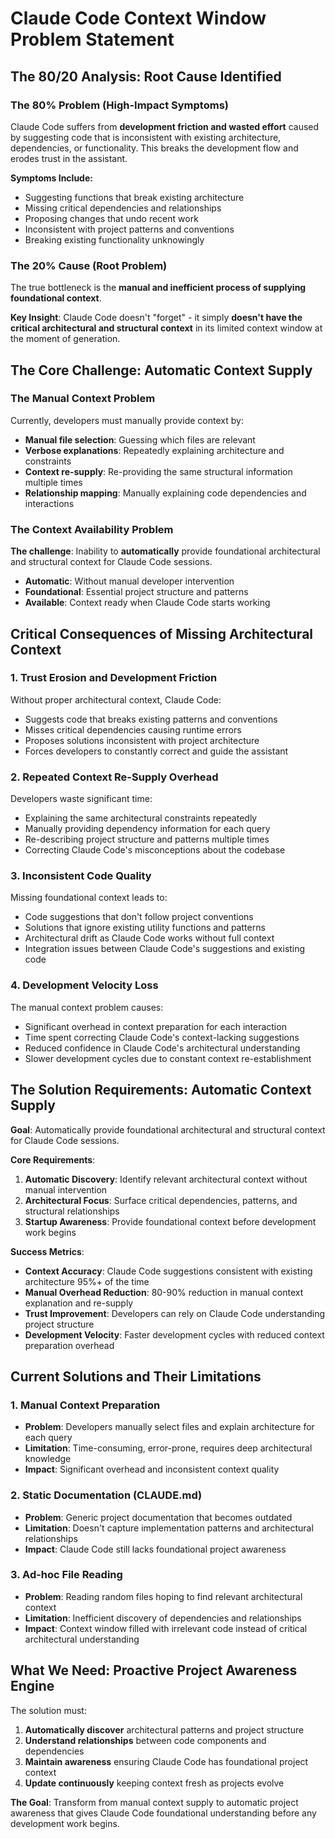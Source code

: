 # Claude Code Context Window Problem Statement

## The 80/20 Analysis: Root Cause Identified

### The 80% Problem (High-Impact Symptoms)
Claude Code suffers from **development friction and wasted effort** caused by suggesting code that is inconsistent with existing architecture, dependencies, or functionality. This breaks the development flow and erodes trust in the assistant.

**Symptoms Include:**
- Suggesting functions that break existing architecture
- Missing critical dependencies and relationships
- Proposing changes that undo recent work
- Inconsistent with project patterns and conventions
- Breaking existing functionality unknowingly

### The 20% Cause (Root Problem)
The true bottleneck is the **manual and inefficient process of supplying foundational context**. 

**Key Insight**: Claude Code doesn't "forget" - it simply **doesn't have the critical architectural and structural context** in its limited context window at the moment of generation.

## The Core Challenge: Automatic Context Supply

### The Manual Context Problem
Currently, developers must manually provide context by:
- **Manual file selection**: Guessing which files are relevant
- **Verbose explanations**: Repeatedly explaining architecture and constraints  
- **Context re-supply**: Re-providing the same structural information multiple times
- **Relationship mapping**: Manually explaining code dependencies and interactions

### The Context Availability Problem
**The challenge**: Inability to **automatically** provide foundational architectural and structural context for Claude Code sessions.

- **Automatic**: Without manual developer intervention
- **Foundational**: Essential project structure and patterns
- **Available**: Context ready when Claude Code starts working

## Critical Consequences of Missing Architectural Context

### 1. **Trust Erosion and Development Friction**
Without proper architectural context, Claude Code:
- Suggests code that breaks existing patterns and conventions
- Misses critical dependencies causing runtime errors
- Proposes solutions inconsistent with project architecture
- Forces developers to constantly correct and guide the assistant

### 2. **Repeated Context Re-Supply Overhead**
Developers waste significant time:
- Explaining the same architectural constraints repeatedly
- Manually providing dependency information for each query
- Re-describing project structure and patterns multiple times
- Correcting Claude Code's misconceptions about the codebase

### 3. **Inconsistent Code Quality**
Missing foundational context leads to:
- Code suggestions that don't follow project conventions
- Solutions that ignore existing utility functions and patterns
- Architectural drift as Claude Code works without full context
- Integration issues between Claude Code's suggestions and existing code

### 4. **Development Velocity Loss**
The manual context problem causes:
- Significant overhead in context preparation for each interaction
- Time spent correcting Claude Code's context-lacking suggestions
- Reduced confidence in Claude Code's architectural understanding
- Slower development cycles due to constant context re-establishment

## The Solution Requirements: Automatic Context Supply

**Goal**: Automatically provide foundational architectural and structural context for Claude Code sessions.

**Core Requirements**:
1. **Automatic Discovery**: Identify relevant architectural context without manual intervention
2. **Architectural Focus**: Surface critical dependencies, patterns, and structural relationships
3. **Startup Awareness**: Provide foundational context before development work begins

**Success Metrics**:
- **Context Accuracy**: Claude Code suggestions consistent with existing architecture 95%+ of the time
- **Manual Overhead Reduction**: 80-90% reduction in manual context explanation and re-supply
- **Trust Improvement**: Developers can rely on Claude Code understanding project structure
- **Development Velocity**: Faster development cycles with reduced context preparation overhead

## Current Solutions and Their Limitations

### 1. **Manual Context Preparation**
- **Problem**: Developers manually select files and explain architecture for each query
- **Limitation**: Time-consuming, error-prone, requires deep architectural knowledge
- **Impact**: Significant overhead and inconsistent context quality

### 2. **Static Documentation (CLAUDE.md)**
- **Problem**: Generic project documentation that becomes outdated
- **Limitation**: Doesn't capture implementation patterns and architectural relationships
- **Impact**: Claude Code still lacks foundational project awareness

### 3. **Ad-hoc File Reading**
- **Problem**: Reading random files hoping to find relevant architectural context
- **Limitation**: Inefficient discovery of dependencies and relationships
- **Impact**: Context window filled with irrelevant code instead of critical architectural understanding

## What We Need: Proactive Project Awareness Engine

The solution must:
1. **Automatically discover** architectural patterns and project structure
2. **Understand relationships** between code components and dependencies
3. **Maintain awareness** ensuring Claude Code has foundational project context
4. **Update continuously** keeping context fresh as projects evolve

**The Goal**: Transform from manual context supply to automatic project awareness that gives Claude Code foundational understanding before any development work begins.